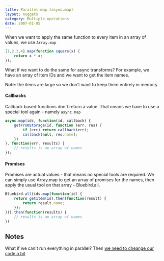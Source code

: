 ```yaml
---
title: Parallel map (async.map)
layout: nuggets
category: Multiple operations
date: 2007-01-05
---
```


When we want to apply the same function to every item in an array of values, 
we use `Array.map`

```js
[1,2,3,4].map(function square(x) { 
	return x * x; 
});
```

What if we want to do the same for async transforms? For example, we have an
array of item IDs and we want to get the item names.

Note: the items are large so we don't want to keep them entirely in memory.

#### Callbacks

Callback based functions don't return a value. That means we have
to use a special tool again - namely `async.map`

```js
async.map(ids, function(id, callback) {
	getFromStorage(id, function (err, res) {
		if (err) return callback(err);
		callback(null, res.name);
	})
}, function(err, results) {
	// results is an array of names
});
```

#### Promises

Promises are actual values - that means no special tools are required. We can
simply use Array.map to get an array of promises for the names, then apply the
usual tool on that array - Bluebird.all.

```js
Bluebird.all(ids.map(function(id) { 
    return getItem(id).then(function(result) { 
        return result.name;
    });
})).then(function(results) {
	// results is an array of names
})
```

## Notes

What if we can't run everything in parallel? Then [we need to cheange our code
a bit](15-map-in-series.html)